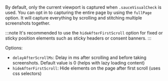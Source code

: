 By default, only the current viewport is captured when `.sauceVisualCheck` is used. You can opt in to capturing the entire page by using the `fullPage` option. It will capture everything by scrolling and stitching multiple screenshots together.

:::note
It's recommended to use the `hideAfterFirstScroll` option for fixed or sticky position elements such as sticky headers or consent banners.
:::

Options:

- `delayAfterScrollMs`: Delay in ms after scrolling and before taking screenshots. Default value is 0 (helps with lazy loading content)
- `hideAfterFirstScroll`: Hide elements on the page after first scroll (uses css selectors)
